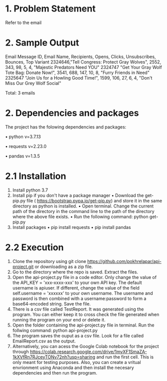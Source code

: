 # 1. Problem Statement

Refer to the email
 
 # 2. Sample Output
 
 Email Message ID, Email Name, Recipients, Opens, Clicks, Unsubscribes, Bounces, Top Variant
2324646,"Tell Congress: Protect Gray Wolves", 2552, 343, 98, 5, 4, "Majestic Predators Need YOU"
2324747 "Get Your Gray Wolf Tote Bag: Donate Now!", 3541, 688, 147, 10, 8, "Furry Friends in Need"
2325647 "Join Us for a Howling Good Time!", 1599, 106, 27, 6, 4, "Don't Miss Our Grey Wolf Social"

Total: 3 emails

# 2. Dependencies and packages
The project  has the folowing dependencies and packages:

• python v=3.7.13

• requests v=2.23.0

• pandas v=1.3.5

# 2.1 Installation
1. Install python 3.7
2. Install pip if you don't have a package manager
    • Download the get-pip.py file ( https://bootstrap.pypa.io/get-pip.py) and store it in the same directory as python is installed.
    • Open terminal. Change the current path of the directory in the command line to the path of the directory where the above file exists.
    • Run the following command: python get-pip.py
3. Install packages
    • pip install requests
    • pip install pandas

# 2.2 Execution

1. Clone the repository using git clone https://github.com/pokhrelapar/api-project.git or downloading as a zip file.
2.  Go to the directory where the repo is saved. Extract the files. 
3.  Open the api-project.py file in a code editor. Only change the value of the  API_KEY = 'xxx-xxxx-xxx' to your own API key. The default username is apiuser. If different, change the value of the field self.username = 'xxxxxx' to your own username. The username and password is  then combined with a username:password to form a base64-encoded string. Save the file.
4.  There is a csv file called TestReport. It was generated using the program. You can either keep it to cross check the file generated when running the program on your end or delete it.
5. Open the folder containing the api-project.py file in terminal. Run the follwing command:
                    python api-project.py
4.  The program saves the ouput as a csv file. Look for a file called EmailReport.csv as the output.
5.  Alternatively, you can acess the  Google Colab notebook for the project through https://colab.research.google.com/drive/1myXF1SmaZA-1kXVfRn7RJceyTONv72nh?usp=sharing and run the first cell. This is only meant for testing purposes. Also, you can create a vritual envrionment using Anaconda and then install the necesary dependencies and then run the program.













